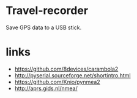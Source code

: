# Travel-recorder

Save GPS data to a USB stick.

# links
 - https://github.com/8devices/carambola2
 - http://pyserial.sourceforge.net/shortintro.html
 - https://github.com/Knio/pynmea2
 - http://aprs.gids.nl/nmea/
